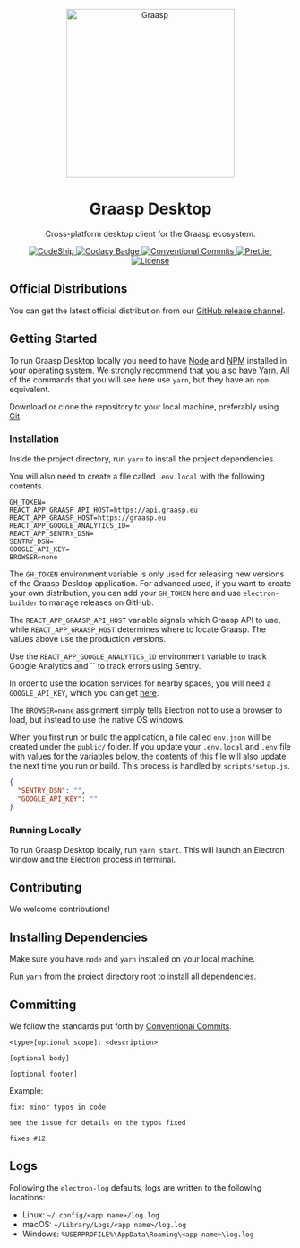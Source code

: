 <p align="center">
  <a href="https://graasp.eu">
    <img alt="Graasp" src="https://avatars3.githubusercontent.com/u/43075056" width="300" />
  </a>
</p>

<h1 align="center">Graasp Desktop</h1>

<p align="center">
  Cross-platform desktop client for the Graasp ecosystem.
</p>

<p align="center">
  <a href="https://app.codeship.com/projects/315997">
    <img
      alt="CodeShip"
      src="https://app.codeship.com/projects/e0ef44e0-cff2-0136-9889-2aa8b2e23b88/status?branch=master"
    />
  </a>
  <a href="https://www.codacy.com/app/graasp/graasp-desktop">
    <img
      alt="Codacy Badge"
      src="https://api.codacy.com/project/badge/Grade/b46362710a304906bb6ce858408e59a2"
    />
  </a>
  <a href="https://conventionalcommits.org">
    <img
      alt="Conventional Commits"
      src="https://img.shields.io/badge/Conventional%20Commits-1.0.0-yellow.svg"
    />
  </a>
  <a href="https://github.com/prettier/prettier">
    <img
      alt="Prettier"
      src="https://img.shields.io/badge/code_style-prettier-ff69b4.svg"
    />
  </a>
  <a href="https://github.com/graasp/graasp-desktop/blob/master/LICENSE">
    <img
      alt="License"
      src="https://img.shields.io/badge/license-AGPLv3.0-blue.svg"
    />
  </a>
</p>

## Official Distributions

You can get the latest official distribution from our [GitHub release channel](https://github.com/graasp/graasp-desktop/releases).

## Getting Started

To run Graasp Desktop locally you need to have [Node](https://nodejs.org) and
[NPM](https://www.npmjs.com) installed in your operating system. We strongly recommend that you
also have [Yarn](https://yarnpkg.com/). All of the commands that you will see here use `yarn`,
but they have an `npm` equivalent.

Download or clone the repository to your local machine, preferably using [Git](https://git-scm.com).

### Installation

Inside the project directory, run `yarn` to install the project dependencies.

You will also need to create a file called `.env.local` with the following contents.

```dotenv
GH_TOKEN=
REACT_APP_GRAASP_API_HOST=https://api.graasp.eu
REACT_APP_GRAASP_HOST=https://graasp.eu
REACT_APP_GOOGLE_ANALYTICS_ID=
REACT_APP_SENTRY_DSN=
SENTRY_DSN=
GOOGLE_API_KEY=
BROWSER=none
```

The `GH_TOKEN` environment variable is only used for releasing new versions of the Graasp Desktop
application. For advanced used, if you want to create your own distribution, you can add your
`GH_TOKEN` here and use `electron-builder` to manage releases on GitHub.

The `REACT_APP_GRAASP_API_HOST` variable signals which Graasp API to use, while
`REACT_APP_GRAASP_HOST` determines where to locate Graasp. The values above use the production
versions.

Use the `REACT_APP_GOOGLE_ANALYTICS_ID` environment variable to track Google Analytics and
`` to track errors using Sentry.

In order to use the location services for nearby spaces, you will need a `GOOGLE_API_KEY`, which
you can get [here](https://developers.google.com/maps/documentation/geolocation/get-api-key).

The `BROWSER=none` assignment simply tells Electron not to use a browser to load, but instead to
use the native OS windows.

When you first run or build the application, a file called `env.json` will be created under the
`public/` folder. If you update your `.env.local` and `.env` file with values for the variables
below, the contents of this file will also update the next time you run or build. This process is
handled by `scripts/setup.js`.

```json
{
  "SENTRY_DSN": "",
  "GOOGLE_API_KEY": ""
}
```

### Running Locally

To run Graasp Desktop locally, run `yarn start`. This will launch an Electron window and the
Electron process in terminal.

## Contributing

We welcome contributions!

## Installing Dependencies

Make sure you have `node` and `yarn` installed on your local machine.

Run `yarn` from the project directory root to install all dependencies.

## Committing

We follow the standards put forth by [Conventional Commits](https://www.conventionalcommits.org/en/v1.0.0-beta.2/).

```
<type>[optional scope]: <description>

[optional body]

[optional footer]
```

Example:

```
fix: minor typos in code

see the issue for details on the typos fixed

fixes #12
```

## Logs

Following the `electron-log` defaults, logs are written to the following locations:

- Linux: `~/.config/<app name>/log.log`
- macOS: `~/Library/Logs/<app name>/log.log`
- Windows: `%USERPROFILE%\AppData\Roaming\<app name>\log.log`
